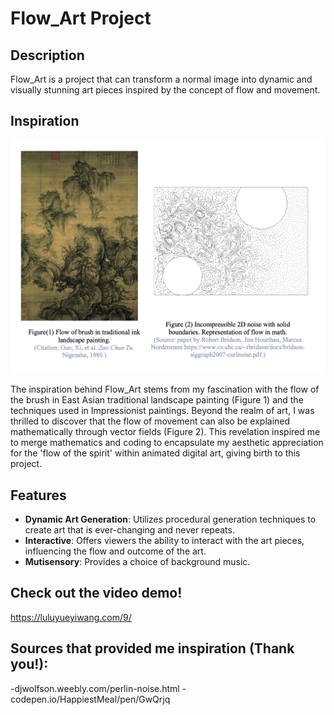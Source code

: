 # Flow_Art Project

## Description

Flow_Art is a project that can transform a normal image into dynamic and visually stunning art pieces inspired by the concept of flow and movement.

## Inspiration
<p align="center">
<img src="Flow_Art_ReadMe_Inspiration.png" width="700" alt="Flow Art Example">
</p>

The inspiration behind Flow_Art stems from my fascination with the flow of the brush in East Asian traditional landscape painting (Figure 1) and the techniques used in Impressionist paintings. Beyond the realm of art, I was thrilled to discover that the flow of movement can also be explained mathematically through vector fields (Figure 2). This revelation inspired me to merge mathematics and coding to encapsulate my aesthetic appreciation for the 'flow of the spirit' within animated digital art, giving birth to this project.

## Features

- **Dynamic Art Generation**: Utilizes procedural generation techniques to create art that is ever-changing and never repeats.
- **Interactive**: Offers viewers the ability to interact with the art pieces, influencing the flow and outcome of the art.
- **Mutisensory**: Provides a choice of background music.

## Check out the video demo!

https://luluyueyiwang.com/9/


## Sources that provided me inspiration (Thank you!):
-djwolfson.weebly.com/perlin-noise.html
-codepen.io/HappiestMeal/pen/GwQrjq

